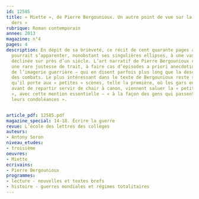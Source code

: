 ```yaml
---
id: 12585
title: « Miette », de Pierre Bergounioux. Un autre point de vue sur la « der des
  ders »
rubrique: Roman contemporain
annee: 2013
magazine: n°4
pages: 4
description: En dépit de sa brièveté, ce récit de cent quarante pages au format poche
  pourrait s’apparenter, nonobstant ses singulières ellipses, à une vaste saga familiale
  déclinée sur près d’un siècle. L’art narratif de Pierre Bergounioux consiste, avec
  une rare justesse de trait, à faire cas d’épisodes a priori anecdotiques – et loin
  de l’imagerie guerrière – qui en disent parfois plus long que la description réaliste
  des combats. Le plus intéressant dans le texte de Bergounioux reste sans doute l’attention
  qu’il porte aux « petites » scènes, telle la première, où les gars en permission,
  avant de repartir servir de chair à canon, viennent saluer la « petite communauté
  », avec cette mention essentielle – « à la façon des gens qui passent présenter
  leurs condoléances ».


article_pdf: 12585.pdf
magazine_special: 14-18. Écrire la guerre
revue: L’école des lettres des collèges
auteurs:
- Antony Soron
niveau_etudes:
- troisième
oeuvres:
- Miette
ecrivains:
- Pierre Bergounioux
programmes:
- lecture - nouvelles et textes brefs
- histoire - guerres mondiales et régimes totalitaires
---
```

